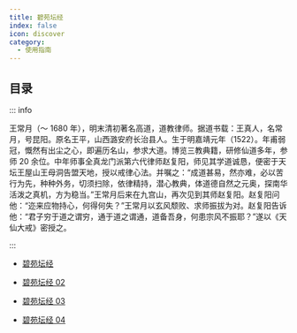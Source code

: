 ```yaml
---
title: 碧苑坛经
index: false
icon: discover
category:
  - 使用指南
---
```


## 目录

::: info

王常月（～ 1680 年），明末清初著名高道，道教律师。据道书载：王真人，名常月，号昆阳。原名王平，山西潞安府长治县人。生于明嘉靖元年（1522）。年甫弱冠，慨然有出尘之心，即遍历名山，参求大道。博览三教典籍，研修仙道多年，参师 20 余位。中年师事全真龙门派第六代律师赵复阳，师见其学道诚恳，便密于天坛王屋山王母洞告盟天地，授以戒律心法。并嘱之：“成道甚易，然亦难，必以苦行为先，种种外务，切须扫除，依律精持，潜心教典，体道德自然之元奥，探南华活泼之真机，方为稳当。”王常月后来在九宫山，再次见到其师赵复阳。赵复阳问他：“迩来应物持心，何得何失？”王常月以玄风颓败、求师振拔为对。赵复阳告诉他：“君子穷于道之谓穷，通于道之谓通，道备吾身，何患宗风不振耶？”遂以《天仙大戒》密授之。

:::

- [碧苑坛经](碧苑坛经.md)

- [碧苑坛经 02](碧苑坛经02.md)

- [碧苑坛经 03](碧苑坛经03.md)

- [碧苑坛经 04](碧苑坛经04.md)
